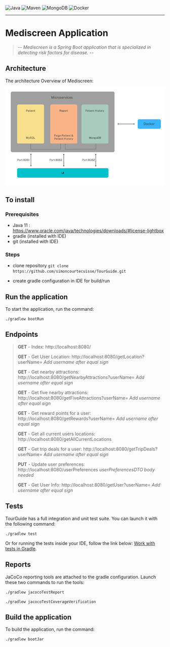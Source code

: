 ![Java](https://img.shields.io/badge/made%20with-JAVA-%23C9284D?style=for-the-badge&logo=java&logoColor=#EC1C24)
![Maven](https://img.shields.io/badge/MAVEN-%23005384?style=for-the-badge&logo=maven&logoColor=white)
![MongoDB](https://img.shields.io/badge/MongoDB-green?style=for-the-badge&logo=MongoDB&logoColor=white)
![Docker](https://img.shields.io/badge/Docker-cyan?style=for-the-badge&logo=Docker&logoColor=white&color=white)




____________________

# Mediscreen Application
> -- _Mediscreen is a Spring Boot application that is specialized in detecting risk factors for disease._ --

## Architecture

The architecture Overview of Mediscreen:

![Screenshot](schemaMediscreen.png)


## To install
### Prerequisites
- Java 11 : https://www.oracle.com/java/technologies/downloads/#license-lightbox
- gradle (installed with IDE)
- git (installed with IDE)

### Steps
- clone repository
`git clone https://github.com/simoncourtecuisse/TourGuide.git`

- create gradle configuration in IDE for build/run

## Run the application

To start the application, run the command:
```
./gradlew bootRun
```

## Endpoints
> **GET** - Index: http://localhost:8080/
> 
> **GET** - Get User Location: http://localhost:8080/getLocation?userName=
> _Add username after equal sign_
> 
> **GET** - Get nearby attractions: http://localhost:8080/getNearbyAttractions?userName=
> _Add username after equal sign_
> 
> **GET** - Get five nearby attractions: http://localhost:8080/getFiveAttractions?userName=
> _Add username after equal sign_
> 
> **GET** - Get reward points for a user: http://localhost:8080/getRewards?userName=
> _Add username after equal sign_
> 
> **GET** - Get all current users locations: http://localhost:8080/getAllCurrentLocations
> 
> **GET** - Get trip deals for a user: http://localhost:8080/getTripDeals?userName=
> _Add username after equal sign_
> 
> **PUT** - Update user preferences: http://localhost:8080/userPreferences
> _userPreferencesDTO body needed_
> 
> **GET** - Get User Info: http://localhost:8080/getUser?userName=
> _Add username after equal sign_

## Tests
TourGuide has a full integration and unit test suite. You can launch it with the following command:

```
./gradlew test
```
Or for running the tests inside your IDE, follow the link below:
[Work with tests in Gradle](https://www.jetbrains.com/help/idea/work-with-tests-in-gradle.html#configure_gradle_test_runner).

## Reports
JaCoCo reporting tools are attached to the gradle configuration. Launch these two commands to run the tools:
```
./gradlew jacocoTestReport
```
```
./gradlew jacocoTestCoverageVerification
```

## Build the application

To build the application, run the command:
```
./gradlew bootJar
```


